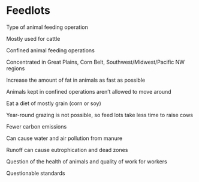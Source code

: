 # Feedlots

Type of animal feeding operation

Mostly used for cattle

Confined animal feeding operations

Concentrated in Great Plains, Corn Belt, Southwest/Midwest/Pacific NW regions

Increase the amount of fat in animals as fast as possible

Animals kept in confined operations aren’t allowed to move around

Eat a diet of mostly grain (corn or soy)

Year-round grazing is not possible, so feed lots take less time to raise cows

Fewer carbon emissions

Can cause water and air pollution from manure

Runoff can cause eutrophication and dead zones

Question of the health of animals and quality of work for workers

Questionable standards 

